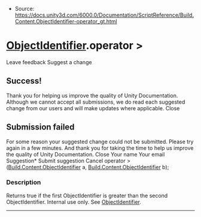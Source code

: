 * Source: https://docs.unity3d.com/6000.0/Documentation/ScriptReference/Build.Content.ObjectIdentifier-operator_gt.html

#  [ObjectIdentifier](https://docs.unity3d.com/6000.0/Documentation/ScriptReference/Build.Content.ObjectIdentifier.html).operator >
Leave feedback
Suggest a change
## Success!
Thank you for helping us improve the quality of Unity Documentation. Although we cannot accept all submissions, we do read each suggested change from our users and will make updates where applicable.
Close
## Submission failed
For some reason your suggested change could not be submitted. Please <a>try again</a> in a few minutes. And thank you for taking the time to help us improve the quality of Unity Documentation.
Close
Your name Your email Suggestion* Submit suggestion
Cancel
operator >([Build.Content.ObjectIdentifier](https://docs.unity3d.com/6000.0/Documentation/ScriptReference/Build.Content.ObjectIdentifier.html) a, [Build.Content.ObjectIdentifier](https://docs.unity3d.com/6000.0/Documentation/ScriptReference/Build.Content.ObjectIdentifier.html) b); 
### Description
Returns true if the first ObjectIdentifier is greater than the second ObjectIdentifier.
Internal use only. See [ObjectIdentifier](https://docs.unity3d.com/6000.0/Documentation/ScriptReference/Build.Content.ObjectIdentifier.html).
* * *
